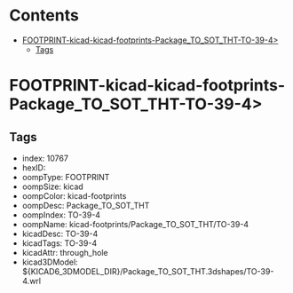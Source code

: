 



Contents
========

* [FOOTPRINT-kicad-kicad-footprints-Package_TO_SOT_THT-TO-39-4>](#footprint-kicad-kicad-footprints-package_to_sot_tht-to-39-4)
	* [Tags](#tags)

# FOOTPRINT-kicad-kicad-footprints-Package_TO_SOT_THT-TO-39-4>

## Tags

- index: 10767
- hexID: 
- oompType: FOOTPRINT
- oompSize: kicad
- oompColor: kicad-footprints
- oompDesc: Package_TO_SOT_THT
- oompIndex: TO-39-4
- oompName: kicad-footprints/Package_TO_SOT_THT/TO-39-4
- kicadDesc: TO-39-4
- kicadTags: TO-39-4
- kicadAttr: through_hole
- kicad3DModel: ${KICAD6_3DMODEL_DIR}/Package_TO_SOT_THT.3dshapes/TO-39-4.wrl
